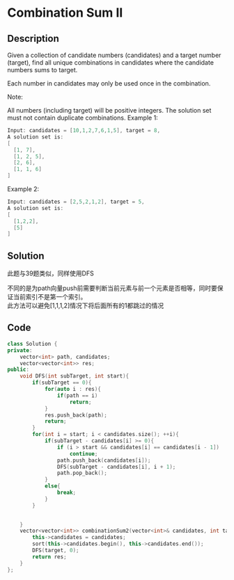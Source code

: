 # Combination Sum II
## Description
Given a collection of candidate numbers (candidates) and a target number (target), find all unique combinations in candidates where the candidate numbers sums to target.

Each number in candidates may only be used once in the combination.

Note:

All numbers (including target) will be positive integers.
The solution set must not contain duplicate combinations.
Example 1:
```C++
Input: candidates = [10,1,2,7,6,1,5], target = 8,
A solution set is:
[
  [1, 7],
  [1, 2, 5],
  [2, 6],
  [1, 1, 6]
]
```
Example 2:
```C++
Input: candidates = [2,5,2,1,2], target = 5,
A solution set is:
[
  [1,2,2],
  [5]
]
```

## Solution

此题与39题类似，同样使用DFS

不同的是为path向量push前需要判断当前元素与前一个元素是否相等，同时要保证当前索引不是第一个索引。  
此方法可以避免[1,1,1,2]情况下将后面所有的1都跳过的情况

## Code

```c++
class Solution {
private:
    vector<int> path, candidates;
    vector<vector<int>> res;
public:
    void DFS(int subTarget, int start){
        if(subTarget == 0){
            for(auto i : res){
                if(path == i)
                    return;
            }
            res.push_back(path);
            return;
        }
        for(int i = start; i < candidates.size(); ++i){
            if(subTarget - candidates[i] >= 0){
                if (i > start && candidates[i] == candidates[i - 1])
                    continue;
                path.push_back(candidates[i]);
                DFS(subTarget - candidates[i], i + 1);
                path.pop_back();
            }
            else{
                break;
            }
        }
        

    }
    vector<vector<int>> combinationSum2(vector<int>& candidates, int target) {
        this->candidates = candidates;
        sort(this->candidates.begin(), this->candidates.end());
        DFS(target, 0);
        return res;
    }
};
```